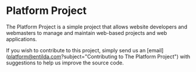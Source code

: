 # Platform Project
The Platform Project is a simple project that allows website developers and webmasters to manage and maintain web-based projects and web applications.  

If you wish to contribute to this project, simply send us an [email](platform@entilda.com?subject="Contributing to The Platform Project") with suggestions to help us improve the source code.
